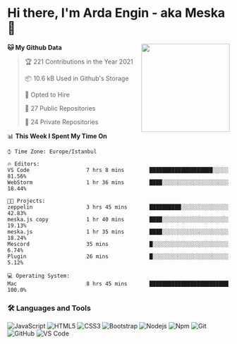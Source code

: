 # Hi there, I'm Arda Engin - aka Meska 👋

<img align='right' src='https://user-images.githubusercontent.com/5713670/87202985-820dcb80-c2b6-11ea-9f56-7ec461c497c3.gif' width='200"'>

<!--START_SECTION:waka-->
**🐱 My Github Data** 

> 🏆 221 Contributions in the Year 2021
 > 
> 📦 10.6 kB Used in Github's Storage 
 > 
> 💼 Opted to Hire
 > 
> 📜 27 Public Repositories 
 > 
> 🔑 24 Private Repositories  
 > 
📊 **This Week I Spent My Time On** 

```text
⌚︎ Time Zone: Europe/Istanbul

🔥 Editors: 
VS Code                  7 hrs 8 mins        ████████████████████░░░░░   81.56% 
WebStorm                 1 hr 36 mins        ████░░░░░░░░░░░░░░░░░░░░░   18.44%

🐱‍💻 Projects: 
zeppelin                 3 hrs 45 mins       ██████████░░░░░░░░░░░░░░░   42.83% 
meska.js copy            1 hr 40 mins        ████░░░░░░░░░░░░░░░░░░░░░   19.13% 
meska.js                 1 hr 35 mins        ████░░░░░░░░░░░░░░░░░░░░░   18.24% 
Mescord                  35 mins             █░░░░░░░░░░░░░░░░░░░░░░░░   6.74% 
Plugin                   26 mins             █░░░░░░░░░░░░░░░░░░░░░░░░   5.12%

💻 Operating System: 
Mac                      8 hrs 45 mins       █████████████████████████   100.0%

```


<!--END_SECTION:waka-->


### 🛠 Languages and Tools
![JavaScript](https://img.shields.io/badge/-JavaScript-%23F7DF1C?style=flat-square&logo=javascript&logoColor=000000&color=%23FFCE5A)
![HTML5](https://img.shields.io/badge/-HTML5-%23E44D27?style=flat-square&logo=html5&logoColor=ffffff)
![CSS3](https://img.shields.io/badge/-CSS3-%231572B6?style=flat-square&logo=css3)
![Bootstrap](https://img.shields.io/badge/-Bootstrap-563D7C?style=flat-square&logo=Bootstrap)
![Nodejs](https://img.shields.io/badge/-Nodejs-339933?style=flat-square&logo=Node.js&logoColor=ffffff)
![Npm](https://img.shields.io/badge/-npm-CB3837?style=flat-square&logo=npm)
![Git](https://img.shields.io/badge/-Git-%23F05032?style=flat-square&logo=git&logoColor=%23ffffff)
![GitHub](https://img.shields.io/badge/-GitHub-181717?style=flat-square&logo=github)
![VS Code](http://img.shields.io/badge/-VS%20Code-007ACC?style=flat-square&logo=visual-studio-code&logoColor=ffffff)
